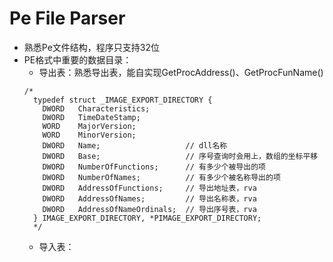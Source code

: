 # Pe File Parser
- 熟悉Pe文件结构，程序只支持32位
- PE格式中重要的数据目录：
  - 导出表：熟悉导出表，能自实现GetProcAddress()、GetProcFunName()
  ```
  /*
	typedef struct _IMAGE_EXPORT_DIRECTORY {
	  DWORD   Characteristics;            
	  DWORD   TimeDateStamp;          
	  WORD    MajorVersion;               
	  WORD    MinorVersion;           
	  DWORD   Name;                   // dll名称
	  DWORD   Base;                   // 序号查询时会用上，数组的坐标平移
	  DWORD   NumberOfFunctions;      // 有多少个被导出的项    
	  DWORD   NumberOfNames;          // 有多少个被名称导出的项
	  DWORD   AddressOfFunctions;     // 导出地址表，rva
	  DWORD   AddressOfNames;         // 导出名称表，rva
	  DWORD   AddressOfNameOrdinals;  // 导出序号表，rva
	} IMAGE_EXPORT_DIRECTORY, *PIMAGE_EXPORT_DIRECTORY;
	*/
  ```
  - 导入表：

